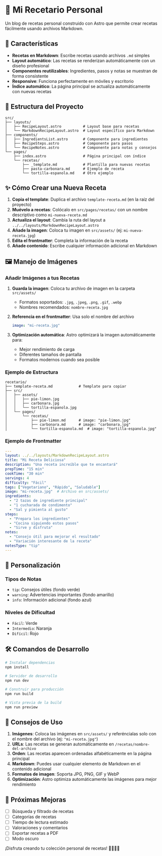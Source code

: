 # 🍳 Mi Recetario Personal

Un blog de recetas personal construido con Astro que permite crear recetas fácilmente usando archivos Markdown.

## 🚀 Características

- **Recetas en Markdown**: Escribe recetas usando archivos `.md` simples
- **Layout automático**: Las recetas se renderizan automáticamente con un diseño profesional
- **Componentes reutilizables**: Ingredientes, pasos y notas se muestran de forma consistente
- **Responsive**: Funciona perfectamente en móviles y escritorio
- **Índice automático**: La página principal se actualiza automáticamente con nuevas recetas

## 📁 Estructura del Proyecto

```
src/
├── layouts/
│   ├── RecipeLayout.astro          # Layout base para recetas
│   └── MarkdownRecipeLayout.astro  # Layout específico para Markdown
├── components/
│   ├── IngredientsList.astro       # Componente para ingredientes
│   ├── RecipeSteps.astro           # Componente para pasos
│   └── RecipeNotes.astro           # Componente para notas y consejos
└── pages/
    ├── index.astro                 # Página principal con índice
    └── recetas/
        ├── _template.md            # Plantilla para nuevas recetas
        ├── pasta-carbonara.md      # Ejemplo de receta
        └── tortilla-espanola.md    # Otro ejemplo
```

## ✨ Cómo Crear una Nueva Receta

1. **Copia el template**: Duplica el archivo `template-receta.md` (en la raíz del proyecto)
2. **Muévelo a recetas**: Colócalo en `src/pages/recetas/` con un nombre descriptivo como `mi-nueva-receta.md`
3. **Actualiza el layout**: Cambia la ruta del layout a `../../layouts/MarkdownRecipeLayout.astro`
4. **Añade la imagen**: Coloca tu imagen en `src/assets/` (ej: `mi-nueva-receta.jpg`)
5. **Edita el frontmatter**: Completa la información de la receta
6. **Añade contenido**: Escribe cualquier información adicional en Markdown

## 🖼️ Manejo de Imágenes

### Añadir Imágenes a tus Recetas

1. **Guarda la imagen**: Coloca tu archivo de imagen en la carpeta `src/assets/`
   - Formatos soportados: `.jpg`, `.jpeg`, `.png`, `.gif`, `.webp`
   - Nombres recomendados: `nombre-receta.jpg`

2. **Referencia en el frontmatter**: Usa solo el nombre del archivo
   ```yaml
   image: "mi-receta.jpg"
   ```

3. **Optimización automática**: Astro optimizará la imagen automáticamente para:
   - Mejor rendimiento de carga
   - Diferentes tamaños de pantalla
   - Formatos modernos cuando sea posible

### Ejemplo de Estructura
```
recetario/
├── template-receta.md            # Template para copiar
├── src/
│   ├── assets/
│   │   ├── pie-limon.jpg
│   │   ├── carbonara.jpg
│   │   └── tortilla-espanola.jpg
│   └── pages/
│       └── recetas/
│           ├── pie-limon.md      # image: "pie-limon.jpg"
│           ├── carbonara.md      # image: "carbonara.jpg"
│           └── tortilla-espanola.md  # image: "tortilla-espanola.jpg"
```

### Ejemplo de Frontmatter

```yaml
---
layout: ../../layouts/MarkdownRecipeLayout.astro
title: "Mi Receta Deliciosa"
description: "Una receta increíble que te encantará"
prepTime: "15 min"
cookTime: "30 min"
servings: 4
difficulty: "Fácil"
tags: ["Vegetariano", "Rápido", "Saludable"]
image: "mi-receta.jpg"  # Archivo en src/assets/
ingredients:
  - "2 tazas de ingrediente principal"
  - "1 cucharada de condimento"
  - "Sal y pimienta al gusto"
steps:
  - "Prepara los ingredientes"
  - "Cocina siguiendo estos pasos"
  - "Sirve y disfruta"
notes:
  - "Consejo útil para mejorar el resultado"
  - "Variación interesante de la receta"
notesType: "tip"
---
```

## 🎨 Personalización

### Tipos de Notas

- `tip`: Consejos útiles (fondo verde)
- `warning`: Advertencias importantes (fondo amarillo)
- `info`: Información adicional (fondo azul)

### Niveles de Dificultad

- `Fácil`: Verde
- `Intermedio`: Naranja
- `Difícil`: Rojo

## 🛠️ Comandos de Desarrollo

```bash
# Instalar dependencias
npm install

# Servidor de desarrollo
npm run dev

# Construir para producción
npm run build

# Vista previa de la build
npm run preview
```

## 📝 Consejos de Uso

1. **Imágenes**: Coloca las imágenes en `src/assets/` y referéncialas solo con el nombre del archivo (ej: `"mi-receta.jpg"`)
2. **URLs**: Las recetas se generan automáticamente en `/recetas/nombre-del-archivo`
3. **Orden**: Las recetas aparecen ordenadas alfabéticamente en la página principal
4. **Markdown**: Puedes usar cualquier elemento de Markdown en el contenido adicional
5. **Formatos de imagen**: Soporta JPG, PNG, GIF y WebP
6. **Optimización**: Astro optimiza automáticamente las imágenes para mejor rendimiento

## 🎯 Próximas Mejoras

- [ ] Búsqueda y filtrado de recetas
- [ ] Categorías de recetas
- [ ] Tiempo de lectura estimado
- [ ] Valoraciones y comentarios
- [ ] Exportar recetas a PDF
- [ ] Modo oscuro

¡Disfruta creando tu colección personal de recetas! 👨‍🍳👩‍🍳
